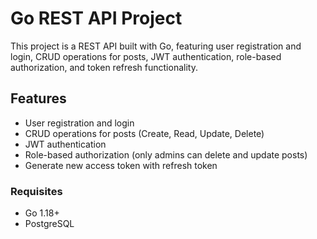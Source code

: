 # Go REST API Project

This project is a REST API built with Go, featuring user registration and login, CRUD operations for posts, JWT authentication, role-based authorization, and token refresh functionality.

## Features

- User registration and login
- CRUD operations for posts (Create, Read, Update, Delete)
- JWT authentication
- Role-based authorization (only admins can delete and update posts)
- Generate new access token with refresh token


### Requisites

- Go 1.18+
- PostgreSQL
